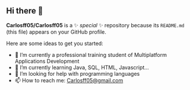 ## Hi there 👋

**Carlosff05/Carlosff05** is a ✨ _special_ ✨ repository because its `README.md` (this file) appears on your GitHub profile.

Here are some ideas to get you started:

- 🔭 I’m currently a professional training student of Multiplatform Applications Development
- 🌱 I’m currently learning Java, SQL, HTML, Javascript...
- 🤔 I’m looking for help with programming languages
- 📫 How to reach me: Carlosff05@gmail.com
